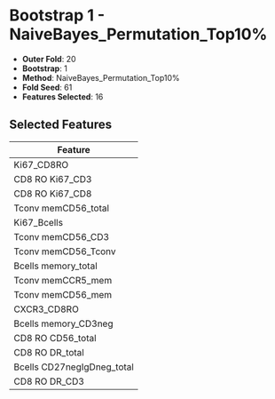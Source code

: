 # Bootstrap 1 - NaiveBayes_Permutation_Top10%

- **Outer Fold**: 20
- **Bootstrap**: 1
- **Method**: NaiveBayes_Permutation_Top10%
- **Fold Seed**: 61
- **Features Selected**: 16

## Selected Features

| Feature |
|---------|
| Ki67_CD8RO |
| CD8  RO Ki67_CD3 |
| CD8 RO Ki67_CD8 |
| Tconv memCD56_total |
| Ki67_Bcells |
| Tconv memCD56_CD3 |
| Tconv memCD56_Tconv |
| Bcells memory_total |
| Tconv memCCR5_mem |
| Tconv memCD56_mem |
| CXCR3_CD8RO |
| Bcells memory_CD3neg |
| CD8 RO CD56_total |
| CD8 RO DR_total |
| Bcells CD27negIgDneg_total |
| CD8 RO DR_CD3 |

